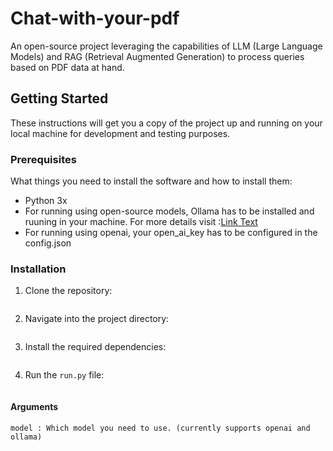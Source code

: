 # Chat-with-your-pdf
An open-source project leveraging the capabilities of LLM (Large Language Models) and RAG (Retrieval Augmented Generation) to process queries based on PDF data at hand.

## Getting Started
These instructions will get you a copy of the project up and running on your local machine for development and testing purposes.

### Prerequisites
What things you need to install the software and how to install them:
+ Python 3x
+ For running using open-source models, Ollama has to be installed and ruuning in your machine. For more details visit :[Link Text](https://ollama.com/)
+ For running using openai, your open_ai_key has to be configured in the config.json

### Installation
1. Clone the repository:
```git clone https://github.com/ragesh2000/Chat-with-your-pdf.git
```
2. Navigate into the project directory:
```cd Chat-with-your-pdf
```
3. Install the required dependencies:
```pip install -r requirements.txt
```
4. Run the ```run.py``` file:
```python run.py -model openai/ollama
```
#### Arguments
```model : Which model you need to use. (currently supports openai and ollama)```


